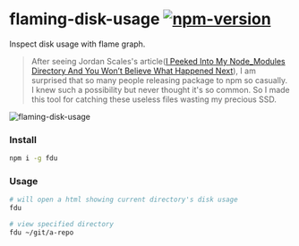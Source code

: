 # flaming-disk-usage [![npm-version][npm-badge]][npm-link]

Inspect disk usage with flame graph.

> After seeing Jordan Scales's article([I Peeked Into My Node_Modules Directory And You Won’t Believe What Happened Next](https://medium.com/friendship-dot-js/b89f63d21558)), I am surprised that so many people releasing package to npm so casually. I knew such a possibility but never thought it's so common. So I made this tool for catching these useless files wasting my precious SSD.

![flaming-disk-usage](https://cloud.githubusercontent.com/assets/215282/17505149/d197d74c-5e31-11e6-926c-1a257407cb89.png)

### Install

```bash
npm i -g fdu
```

### Usage

```bash
# will open a html showing current directory's disk usage
fdu

# view specified directory
fdu ~/git/a-repo
```

[npm-badge]: https://img.shields.io/npm/v/flaming-disk-usage.svg?style=flat-square
[npm-link]: http://www.npmjs.com/package/flaming-disk-usage
